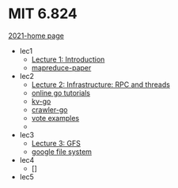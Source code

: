 # MIT 6.824
[2021-home page](http://nil.csail.mit.edu/6.824/2021/schedule.html)
- lec1
    - [Lecture 1: Introduction](lec1/intorduction.md)
    - [mapreduce-paper](lec1/mapreduce-osdi04.pdf)
- lec2
    - [Lecture 2: Infrastructure: RPC and threads](lec2/rpc_threads.md)
    - [online go tutorials](https://tour.golang.org/welcome/1)
    - [kv-go](lec2/kv/kv.go)
    - [crawler-go](lec2/crawler/crawler.go)
    - [vote examples](lec2/condvar)
    - 
- lec3
    - [Lecture 3: GFS](lec3/gfs.md)
    - [google file system](lec3/gfs.pdf)
- lec4 
    - []
- lec5

